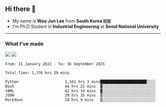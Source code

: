 ## Hi there 👋

- My name is **Woo Jun Lee** from **South Korea 🇰🇷**
- I'm Ph.D Student in **Industrial Engineering** at **Seoul National University**

---

### What I've made

<a href="https://share.streamlit.io/tomtom1103/kuiai_hackathon_2022/main/JL_app.py"><img src="https://img.shields.io/badge/Journey Lee-161B22?style=for-the-badge&logo=streamlit&logoColor=FF4B4B"/></a> <a href="https://jeon-100.github.io/Dangzang/"><img src="https://img.shields.io/badge/당신을 위한 장학금, 당장!-161B22?style=for-the-badge&logo=react&logoColor=#61DAFB"/></a>

<!--START_SECTION:waka-->

```txt
From: 11 January 2022 - To: 16 September 2025

Total Time: 1,376 hrs 29 mins

Python                     1,161 hrs 3 mins█████████████████████░░░░   83.68 %
Bash                       44 hrs 21 mins  ▓░░░░░░░░░░░░░░░░░░░░░░░░   03.20 %
YAML                       42 hrs 19 mins  ▓░░░░░░░░░░░░░░░░░░░░░░░░   03.05 %
JSON                       20 hrs 35 mins  ▒░░░░░░░░░░░░░░░░░░░░░░░░   01.48 %
Markdown                   18 hrs 9 mins   ▒░░░░░░░░░░░░░░░░░░░░░░░░   01.31 %
```

<!--END_SECTION:waka-->
